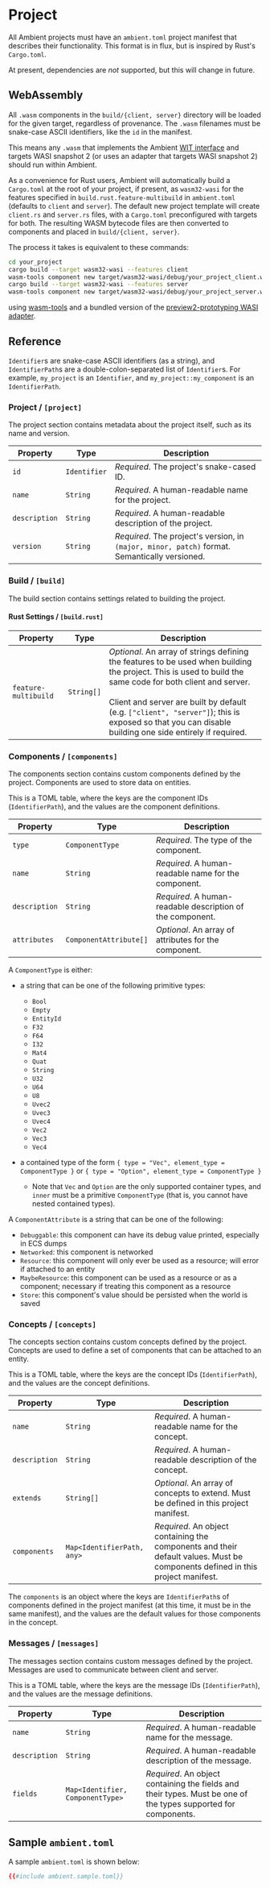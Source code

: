 # Project

All Ambient projects must have an `ambient.toml` project manifest that describes their functionality. This format is in flux, but is inspired by Rust's `Cargo.toml`.

At present, dependencies are _not_ supported, but this will change in future.

## WebAssembly

All `.wasm` components in the `build/{client, server}` directory will be loaded for the given target, regardless of provenance. The `.wasm` filenames must be snake-case ASCII identifiers, like the `id` in the manifest.

This means any `.wasm` that implements the Ambient [WIT interface](https://github.com/AmbientRun/Ambient/tree/main/crates/wasm/wit) and targets WASI snapshot 2 (or uses an adapter that targets WASI snapshot 2) should run within Ambient.

As a convenience for Rust users, Ambient will automatically build a `Cargo.toml` at the root of your project, if present, as `wasm32-wasi` for the features specified in `build.rust.feature-multibuild` in `ambient.toml` (defaults to `client` and `server`). The default new project template will create `client.rs` and `server.rs` files, with a `Cargo.toml` preconfigured with targets for both. The resulting WASM bytecode files are then converted to components and placed in `build/{client, server}`.

The process it takes is equivalent to these commands:

```sh
cd your_project
cargo build --target wasm32-wasi --features client
wasm-tools component new target/wasm32-wasi/debug/your_project_client.wasm -o build/client/your_project.wasm --adapt wasi_snapshot_preview1.wasm
cargo build --target wasm32-wasi --features server
wasm-tools component new target/wasm32-wasi/debug/your_project_server.wasm -o build/server/your_project.wasm --adapt wasi_snapshot_preview1.wasm
```

using [wasm-tools](https://github.com/bytecodealliance/wasm-tools) and a bundled version of the [preview2-prototyping WASI adapter](https://github.com/bytecodealliance/preview2-prototyping).

## Reference

`Identifier`s are snake-case ASCII identifiers (as a string), and `IdentifierPath`s are a double-colon-separated list of `Identifier`s. For example, `my_project` is an `Identifier`, and `my_project::my_component` is an `IdentifierPath`.

### Project / `[project]`

The project section contains metadata about the project itself, such as its name and version.

| Property      | Type         | Description                                                                                   |
| ------------- | ------------ | --------------------------------------------------------------------------------------------- |
| `id`          | `Identifier` | _Required_. The project's snake-cased ID.                                                     |
| `name`        | `String`     | _Required_. A human-readable name for the project.                                            |
| `description` | `String`     | _Required_. A human-readable description of the project.                                      |
| `version`     | `String`     | _Required_. The project's version, in `(major, minor, patch)` format. Semantically versioned. |

### Build / `[build]`

The build section contains settings related to building the project.

#### Rust Settings / `[build.rust]`

| Property             | Type       | Description                                                                                                                                                                                                                                                                                                                  |
| -------------------- | ---------- | ---------------------------------------------------------------------------------------------------------------------------------------------------------------------------------------------------------------------------------------------------------------------------------------------------------------------------- |
| `feature-multibuild` | `String[]` | _Optional_. An array of strings defining the features to be used when building the project. This is used to build the same code for both client and server.<br /><br />Client and server are built by default (e.g. `["client", "server"]`); this is exposed so that you can disable building one side entirely if required. |

### Components / `[components]`

The components section contains custom components defined by the project. Components are used to store data on entities.

This is a TOML table, where the keys are the component IDs (`IdentifierPath`), and the values are the component definitions.

| Property      | Type                   | Description                                                |
| ------------- | ---------------------- | ---------------------------------------------------------- |
| `type`        | `ComponentType`        | _Required_. The type of the component.                     |
| `name`        | `String`               | _Required_. A human-readable name for the component.       |
| `description` | `String`               | _Required_. A human-readable description of the component. |
| `attributes`  | `ComponentAttribute[]` | _Optional_. An array of attributes for the component.      |

A `ComponentType` is either:

- a string that can be one of the following primitive types:

  - `Bool`
  - `Empty`
  - `EntityId`
  - `F32`
  - `F64`
  - `I32`
  - `Mat4`
  - `Quat`
  - `String`
  - `U32`
  - `U64`
  - `U8`
  - `Uvec2`
  - `Uvec3`
  - `Uvec4`
  - `Vec2`
  - `Vec3`
  - `Vec4`

- a contained type of the form `{ type = "Vec", element_type = ComponentType }` or `{ type = "Option", element_type = ComponentType }`
  - Note that `Vec` and `Option` are the only supported container types, and `inner` must be a primitive `ComponentType` (that is, you cannot have nested contained types).

A `ComponentAttribute` is a string that can be one of the following:

- `Debuggable`: this component can have its debug value printed, especially in ECS dumps
- `Networked`: this component is networked
- `Resource`: this component will only ever be used as a resource; will error if attached to an entity
- `MaybeResource`: this component can be used as a resource or as a component; necessary if treating this component as a resource
- `Store`: this component's value should be persisted when the world is saved

### Concepts / `[concepts]`

The concepts section contains custom concepts defined by the project. Concepts are used to define a set of components that can be attached to an entity.

This is a TOML table, where the keys are the concept IDs (`IdentifierPath`), and the values are the concept definitions.

| Property      | Type                       | Description                                                                                                                    |
| ------------- | -------------------------- | ------------------------------------------------------------------------------------------------------------------------------ |
| `name`        | `String`                   | _Required_. A human-readable name for the concept.                                                                             |
| `description` | `String`                   | _Required_. A human-readable description of the concept.                                                                       |
| `extends`     | `String[]`                 | _Optional_. An array of concepts to extend. Must be defined in this project manifest.                                          |
| `components`  | `Map<IdentifierPath, any>` | _Required_. An object containing the components and their default values. Must be components defined in this project manifest. |

The `components` is an object where the keys are `IdentifierPath`s of components defined in the project manifest (at this time, it must be in the same manifest), and the values are the default values for those components in the concept.

### Messages / `[messages]`

The messages section contains custom messages defined by the project. Messages are used to communicate between client and server.

This is a TOML table, where the keys are the message IDs (`IdentifierPath`), and the values are the message definitions.

| Property      | Type                             | Description                                                                                                     |
| ------------- | -------------------------------- | --------------------------------------------------------------------------------------------------------------- |
| `name`        | `String`                         | _Required_. A human-readable name for the message.                                                              |
| `description` | `String`                         | _Required_. A human-readable description of the message.                                                        |
| `fields`      | `Map<Identifier, ComponentType>` | _Required_. An object containing the fields and their types. Must be one of the types supported for components. |

## Sample `ambient.toml`

A sample `ambient.toml` is shown below:

<!-- TODO: autogenerate with generate-docs -->

```toml
{{#include ambient.sample.toml}}
```
